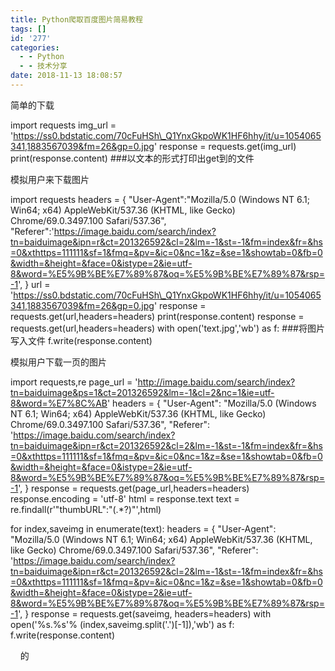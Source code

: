 ```yaml
---
title: Python爬取百度图片简易教程
tags: []
id: '277'
categories:
  - - Python
  - - 技术分享
date: 2018-11-13 18:08:57
---
```


简单的下载

import requests
img\_url = 'https://ss0.bdstatic.com/70cFuHSh\_Q1YnxGkpoWK1HF6hhy/it/u=1054065341,1883567039&fm=26&gp=0.jpg'
response = requests.get(img\_url)
print(response.content)        ###以文本的形式打印出get到的文件

模拟用户来下载图片

import requests
headers = {
    "User-Agent":"Mozilla/5.0 (Windows NT 6.1; Win64; x64) AppleWebKit/537.36 (KHTML, like Gecko) Chrome/69.0.3497.100 Safari/537.36",
    "Referer":'https://image.baidu.com/search/index?tn=baiduimage&ipn=r&ct=201326592&cl=2&lm=-1&st=-1&fm=index&fr=&hs=0&xthttps=111111&sf=1&fmq=&pv=&ic=0&nc=1&z=&se=1&showtab=0&fb=0&width=&height=&face=0&istype=2&ie=utf-8&word=%E5%9B%BE%E7%89%87&oq=%E5%9B%BE%E7%89%87&rsp=-1',
}
url = 'https://ss0.bdstatic.com/70cFuHSh\_Q1YnxGkpoWK1HF6hhy/it/u=1054065341,1883567039&fm=26&gp=0.jpg'
response = requests.get(url,headers=headers)
print(response.content)
response = requests.get(url,headers=headers)
with open('text.jpg','wb') as f: ###将图片写入文件
f.write(response.content)

模拟用户下载一页的图片

import requests,re
page\_url = 'http://image.baidu.com/search/index?tn=baiduimage&ps=1&ct=201326592&lm=-1&cl=2&nc=1&ie=utf-8&word=%E7%8C%AB'
headers = {
        "User-Agent": "Mozilla/5.0 (Windows NT 6.1; Win64; x64) AppleWebKit/537.36 (KHTML, like Gecko) Chrome/69.0.3497.100 Safari/537.36",
        "Referer": 'https://image.baidu.com/search/index?tn=baiduimage&ipn=r&ct=201326592&cl=2&lm=-1&st=-1&fm=index&fr=&hs=0&xthttps=111111&sf=1&fmq=&pv=&ic=0&nc=1&z=&se=1&showtab=0&fb=0&width=&height=&face=0&istype=2&ie=utf-8&word=%E5%9B%BE%E7%89%87&oq=%E5%9B%BE%E7%89%87&rsp=-1',
    }
response = requests.get(page\_url,headers=headers)
response.encoding = 'utf-8'
html = response.text
text = re.findall(r'"thumbURL":"(.\*?)"',html)

for index,saveimg in enumerate(text):
    headers = {
        "User-Agent": "Mozilla/5.0 (Windows NT 6.1; Win64; x64) AppleWebKit/537.36 (KHTML, like Gecko) Chrome/69.0.3497.100 Safari/537.36",
        "Referer": 'https://image.baidu.com/search/index?tn=baiduimage&ipn=r&ct=201326592&cl=2&lm=-1&st=-1&fm=index&fr=&hs=0&xthttps=111111&sf=1&fmq=&pv=&ic=0&nc=1&z=&se=1&showtab=0&fb=0&width=&height=&face=0&istype=2&ie=utf-8&word=%E5%9B%BE%E7%89%87&oq=%E5%9B%BE%E7%89%87&rsp=-1',
    }
    response = requests.get(saveimg, headers=headers)
    with open('%s.%s'% (index,saveimg.split('.')\[-1\]),'wb') as f:
        f.write(response.content)

    的